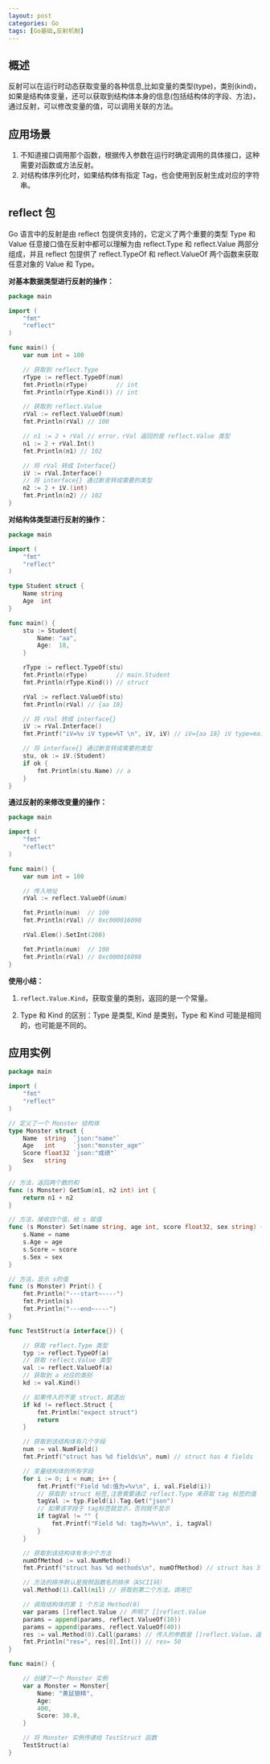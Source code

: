 ```yaml
---
layout: post
categories: Go
tags: [Go基础,反射机制]
---
```


## 概述

反射可以在运行时动态获取变量的各种信息,比如变量的类型(type)，类别(kind)，如果是结构体变量，还可以获取到结构体本身的信息(包括结构体的字段、方法)，通过反射，可以修改变量的值，可以调用关联的方法。

## 应用场景

1. 不知道接口调用那个函数，根据传入参数在运行时确定调用的具体接口，这种需要对函数或方法反射。
2. 对结构体序列化时，如果结构体有指定 Tag，也会使用到反射生成对应的字符串。

## reflect 包

Go 语言中的反射是由 reflect 包提供支持的，它定义了两个重要的类型 Type 和 Value 任意接口值在反射中都可以理解为由 reflect.Type 和 reflect.Value 两部分组成，并且 reflect 包提供了 reflect.TypeOf 和 reflect.ValueOf 两个函数来获取任意对象的 Value 和 Type。

**对基本数据类型进行反射的操作：**

```go
package main

import (
	"fmt"
	"reflect"
)

func main() {
	var num int = 100

	// 获取到 reflect.Type
	rType := reflect.TypeOf(num)
	fmt.Println(rType)        // int
	fmt.Println(rType.Kind()) // int

	// 获取到 reflect.Value
	rVal := reflect.ValueOf(num)
	fmt.Println(rVal) // 100

	// n1 := 2 + rVal // error，rVal 返回的是 reflect.Value 类型
	n1 := 2 + rVal.Int()
	fmt.Println(n1) // 102

	// 将 rVal 转成 Interface{}
	iV := rVal.Interface()
	// 将 interface{} 通过断言转成需要的类型
	n2 := 2 + iV.(int)
	fmt.Println(n2) // 102
}
```

**对结构体类型进行反射的操作：**

```go
package main

import (
	"fmt"
	"reflect"
)

type Student struct {
	Name string
	Age  int
}

func main() {
	stu := Student{
		Name: "aa",
		Age:  18,
	}

	rType := reflect.TypeOf(stu)
	fmt.Println(rType)        // main.Student
	fmt.Println(rType.Kind()) // struct

	rVal := reflect.ValueOf(stu)
	fmt.Println(rVal) // {aa 18}

	// 将 rVal 转成 interface{}
	iV := rVal.Interface()
	fmt.Printf("iV=%v iV type=%T \n", iV, iV) // iV={aa 18} iV type=main.Student

	// 将 interface{} 通过断言转成需要的类型
	stu, ok := iV.(Student)
	if ok {
		fmt.Println(stu.Name) // a
	}
}
```

**通过反射的来修改变量的操作：**

```go
package main

import (
	"fmt"
	"reflect"
)

func main() {
	var num int = 100

	// 传入地址
	rVal := reflect.ValueOf(&num)

	fmt.Println(num)  // 100
	fmt.Println(rVal) // 0xc000016098

	rVal.Elem().SetInt(200)

	fmt.Println(num)  // 100
	fmt.Println(rVal) // 0xc000016098
}
```

**使用小结：**

1. `reflect.Value.Kind`，获取变量的类别，返回的是一个常量。

2. Type 和  Kind 的区别：Type 是类型,  Kind 是类别，Type 和 Kind 可能是相同的，也可能是不同的。

## 应用实例

```go
package main

import (
	"fmt"
	"reflect"
)

// 定义了一个 Monster 结构体
type Monster struct {
	Name  string  `json:"name"`
	Age   int     `json:"monster_age"`
	Score float32 `json:"成绩"`
	Sex   string
}

// 方法，返回两个数的和
func (s Monster) GetSum(n1, n2 int) int {
	return n1 + n2
}

// 方法，接收四个值，给 s 赋值
func (s Monster) Set(name string, age int, score float32, sex string) {
	s.Name = name
	s.Age = age
	s.Score = score
	s.Sex = sex
}

// 方法，显示 s的值
func (s Monster) Print() {
	fmt.Println("---start~----")
	fmt.Println(s)
	fmt.Println("---end~----")
}

func TestStruct(a interface{}) {

	// 获取 reflect.Type 类型
	typ := reflect.TypeOf(a)
	// 获取 reflect.Value 类型
	val := reflect.ValueOf(a)
	// 获取到 a 对应的类别
	kd := val.Kind()

	// 如果传入的不是 struct，就退出
	if kd != reflect.Struct {
		fmt.Println("expect struct")
		return
	}

	// 获取到该结构体有几个字段
	num := val.NumField()
	fmt.Printf("struct has %d fields\n", num) // struct has 4 fields

	// 变量结构体的所有字段
	for i := 0; i < num; i++ {
		fmt.Printf("Field %d:值为=%v\n", i, val.Field(i))
		// 获取到 struct 标签,注意需要通过 reflect.Type 来获取 tag 标签的值
		tagVal := typ.Field(i).Tag.Get("json")
		// 如果该字段于 tag标签就显示，否则就不显示
		if tagVal != "" {
			fmt.Printf("Field %d: tag为=%v\n", i, tagVal)
		}
	}

	// 获取到该结构体有多少个方法
	numOfMethod := val.NumMethod()
	fmt.Printf("struct has %d methods\n", numOfMethod) // struct has 3 methods

	// 方法的排序默认是按照函数名的排序（ASCII码）
	val.Method(1).Call(nil) // 获取到第二个方法。调用它

	// 调用结构体的第 1 个方法 Method(0)
	var params []reflect.Value // 声明了 []reflect.Value
	params = append(params, reflect.ValueOf(10))
	params = append(params, reflect.ValueOf(40))
	res := val.Method(0).Call(params) // 传入的参数是 []reflect.Value，返回 []reflect.Value
	fmt.Println("res=", res[0].Int()) // res= 50
}

func main() {

	// 创建了一个 Monster 实例
	var a Monster = Monster{
		Name: "黄鼠狼精",
		Age:
		400,
		Score: 30.8,
	}

	// 将 Monster 实例传递给 TestStruct 函数
	TestStruct(a)
}
```

